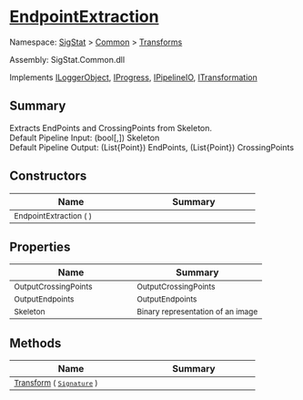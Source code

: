 # [EndpointExtraction](./EndpointExtraction.md)

Namespace: [SigStat]() > [Common](./../README.md) > [Transforms](./README.md)

Assembly: SigStat.Common.dll

Implements [ILoggerObject](./../ILoggerObject.md), [IProgress](./../Helpers/IProgress.md), [IPipelineIO](./../Pipeline/IPipelineIO.md), [ITransformation](./../ITransformation.md)

## Summary
Extracts EndPoints and CrossingPoints from Skeleton.  <br>Default Pipeline Input: (bool[,]) Skeleton<br>Default Pipeline Output: (List{Point}) EndPoints, (List{Point}) CrossingPoints

## Constructors

| Name | Summary | 
| --- | --- | 
| <sub>EndpointExtraction (  )</sub><div style="width: 200px">| <sub></sub><div style="width: 200px">| <br>


## Properties

| Name | Summary | 
| --- | --- | 
| <sub>OutputCrossingPoints</sub><div style="width: 200px">| <sub>OutputCrossingPoints</sub><div style="width: 200px">| <br>
| <sub>OutputEndpoints</sub><div style="width: 200px">| <sub>OutputEndpoints</sub><div style="width: 200px">| <br>
| <sub>Skeleton</sub><div style="width: 200px">| <sub>Binary representation of an image</sub><div style="width: 200px">| <br>


## Methods

| Name | Summary | 
| --- | --- | 
| <sub>[Transform](./Methods/EndpointExtraction-100663588.md) ( [`Signature`](./../Signature.md) )</sub><div style="width: 200px">| <sub></sub><div style="width: 200px">| <br>


